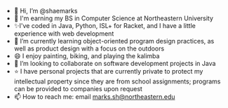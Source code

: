 - 👋 Hi, I’m @shaemarks
- 📘 I'm earning my BS in Computer Science at Northeastern University 
- ✨I've coded in Java, Python, ISL+ for Racket, and I have a little experience with web development 
- 🌱 I’m currently learning object-oriented program design practices, as well as product design with a focus on the outdoors 
- 😄 I enjoy painting, biking, and playing the kalimba 
- 💞️ I’m looking to collaborate on software development projects in Java 
- ⭐ I have personal projects that are currently private to protect my intellectual property since they are from school assignments; programs can be provided to companies upon request
- 📫 How to reach me: email marks.sh@northeastern.edu

<!---
shaemarks/shaemarks is a ✨ special ✨ repository because its `README.md` (this file) appears on your GitHub profile.
You can click the Preview link to take a look at your changes.
--->

